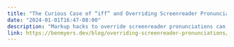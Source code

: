 ```yaml
---
title: "The Curious Case of “iff” and Overriding Screenreader Pronunciations"
date: "2024-01-01T16:47-08:00"
description: "Markup hacks to override screenreader pronunciations can get a little iffy. Here`s some techniques to try instead."
link: https://benmyers.dev/blog/overriding-screenreader-pronunciations/
---
```

